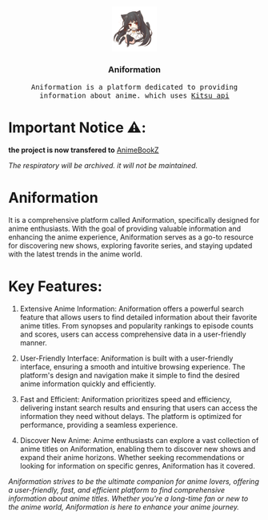 <p align="center">

  <a href="https://github.com/Kochou11/Anime-information-kitsu">

<img src="image1.png" alt="Logo" width="90" height="90"> 
  </a>

  <h3 align="center">Aniformation</h3>

  <p align="center">
<samp>Aniformation is a platform dedicated to providing information about anime. which uses <a href="https://kitsu.docs.apiary.io/"> Kitsu api </a> 
  </samp>

    
    

   



    

  

  
 
    

     

    


    


   

  </p>

</p>

# Important Notice ⚠️:
 **the project is now transfered to** 
 <a href="https://github.com/Kochou11/AnimeBookZ"> AnimeBookZ </a> 

<i>The respiratory will be archived. it will not be maintained.</i>


# Aniformation
It is a comprehensive platform called Aniformation, specifically designed for anime enthusiasts. With the goal of providing valuable information and enhancing the anime experience, Aniformation serves as a go-to resource for discovering new shows, exploring favorite series, and staying updated with the latest trends in the anime world.

 
# Key Features:
1. Extensive Anime Information: Aniformation offers a powerful search feature that allows users to find detailed information about their favorite anime titles. From synopses and popularity rankings to episode counts and scores, users can access comprehensive data in a user-friendly manner.

2. User-Friendly Interface: Aniformation is built with a user-friendly interface, ensuring a smooth and intuitive browsing experience. The platform's design and navigation make it simple to find the desired anime information quickly and efficiently.

3. Fast and Efficient: Aniformation prioritizes speed and efficiency, delivering instant search results and ensuring that users can access the information they need without delays. The platform is optimized for performance, providing a seamless experience.

4. Discover New Anime: Anime enthusiasts can explore a vast collection of anime titles on Aniformation, enabling them to discover new shows and expand their anime horizons. Whether seeking recommendations or looking for information on specific genres, Aniformation has it covered.

<i> Aniformation strives to be the ultimate companion for anime lovers, offering a user-friendly, fast, and efficient platform to find comprehensive information about anime titles. Whether you're a long-time fan or new to the anime world, Aniformation is here to enhance your anime journey. </i>

